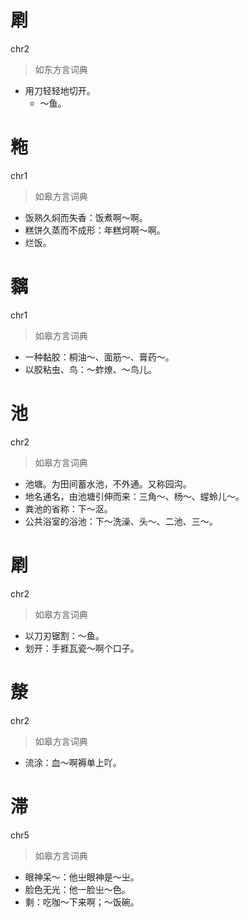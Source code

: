 # 㓾
chr2
> 如东方言词典
- 用刀轻轻地切开。
  - ～鱼。

# 粚
chr1
> 如皋方言词典
- 饭熟久焖而失香：饭煮啊～啊。
- 糕饼久蒸而不成形：年糕炣啊～啊。
- 烂饭。

# 黐
chr1
> 如皋方言词典
- 一种黏胶：桐油～、面筋～、膏药～。
- 以胶粘虫、鸟：～蚱燎、～鸟儿。

# 池
chr2
> 如皋方言词典
- 池塘。为田间蓄水池，不外通。又称园沟。
- 地名通名，由池塘引伸而来：三角～、杨～、䗌蛉儿～。
- 粪池的省称：下～沤。
- 公共浴室的浴池：下～洗澡、头～、二池、三～。

# 㓾
chr2
> 如皋方言词典
- 以刀刃锯割：～鱼。
- 划开：手捱瓦瓷～啊个口子。

# 漦
chr2
> 如皋方言词典
- 流涂：血～啊褥单上吖。

# 滞
chr5
> 如皋方言词典
- 眼神呆～：他㞢眼神是～㞢。
- 脸色无光：他一脸㞢～色。
- 剩：吃咖～下来啊；～饭碗。
